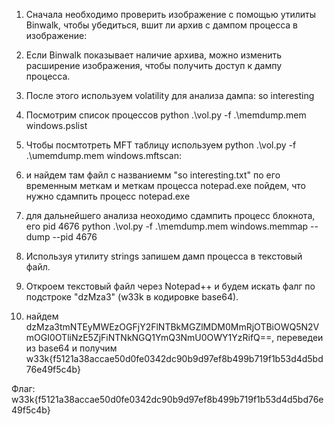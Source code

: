 1. Сначала необходимо проверить изображение с помощью утилиты Binwalk, чтобы убедиться, вшит ли архив с дампом процесса в изображение:

2. Если Binwalk показывает наличие архива, можно изменить расширение изображения, чтобы получить доступ к дампу процесса.

3. После этого используем volatility для анализа дампа: so interesting

4. Посмотрим список процессов python .\vol.py -f .\memdump.mem windows.pslist

5. Чтобы посмтотреть MFT таблицу используем python .\vol.py -f .\umemdump.mem windows.mftscan:

6. и найдем там файл с названиемм "so interesting.txt"
   по его временным меткам и меткам процесса notepad.exe пойдем, что нужно сдампить процесс notepad.exe

7. для дальнейшего анализа неоходимо сдампить процесс блокнота, его pid 4676
python .\vol.py -f .\memdump.mem windows.memmap --dump --pid 4676

8. Используя утилиту strings запишем дамп процесса в текстовый файл.

9. Откроем текстовый файл через Notepad++ и будем искать фалг по подстроке "dzMza3" (w33k в кодировке base64).
10. найдем dzMza3tmNTEyMWEzOGFjY2FlNTBkMGZlMDM0MmRjOTBiOWQ5N2VmOGI0OTliNzE5ZjFiNTNkNGQ1YmQ3NmU0OWY1YzRifQ==, переведеи из base64 и получим 
w33k{f5121a38accae50d0fe0342dc90b9d97ef8b499b719f1b53d4d5bd76e49f5c4b}

Флаг: w33k{f5121a38accae50d0fe0342dc90b9d97ef8b499b719f1b53d4d5bd76e49f5c4b}
